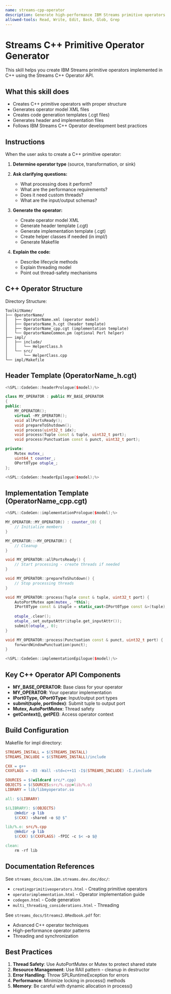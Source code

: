 ```yaml
---
name: streams-cpp-operator
description: Generate high-performance IBM Streams primitive operators implemented in C++ using code generation templates. Creates operators with optimal performance for compute-intensive operations. Use when creating C++ operators, processing network packets, handling high-throughput data, or when user mentions C++, performance, or low-latency requirements.
allowed-tools: Read, Write, Edit, Bash, Glob, Grep
---
```


# Streams C++ Primitive Operator Generator

This skill helps you create IBM Streams primitive operators implemented in C++ using the Streams C++ Operator API.

## What this skill does

- Creates C++ primitive operators with proper structure
- Generates operator model XML files
- Creates code generation templates (.cgt files)
- Generates header and implementation files
- Follows IBM Streams C++ Operator development best practices

## Instructions

When the user asks to create a C++ primitive operator:

1. **Determine operator type** (source, transformation, or sink)

2. **Ask clarifying questions:**
   - What processing does it perform?
   - What are the performance requirements?
   - Does it need custom threads?
   - What are the input/output schemas?

3. **Generate the operator:**
   - Create operator model XML
   - Generate header template (.cgt)
   - Generate implementation template (.cgt)
   - Create helper classes if needed (in impl/)
   - Generate Makefile

4. **Explain the code:**
   - Describe lifecycle methods
   - Explain threading model
   - Point out thread-safety mechanisms

## C++ Operator Structure

Directory Structure:
```
ToolkitName/
├── OperatorName/
│   ├── OperatorName.xml (operator model)
│   ├── OperatorName_h.cgt (header template)
│   ├── OperatorName_cpp.cgt (implementation template)
│   └── OperatorNameCommon.pm (optional Perl helper)
├── impl/
│   ├── include/
│   │   └── HelperClass.h
│   └── src/
│       └── HelperClass.cpp
└── impl/Makefile
```

## Header Template (OperatorName_h.cgt)

```cpp
<%SPL::CodeGen::headerPrologue($model);%>

class MY_OPERATOR : public MY_BASE_OPERATOR
{
public:
    MY_OPERATOR();
    virtual ~MY_OPERATOR();
    void allPortsReady();
    void prepareToShutdown();
    void process(uint32_t idx);
    void process(Tuple const & tuple, uint32_t port);
    void process(Punctuation const & punct, uint32_t port);

private:
    Mutex mutex_;
    uint64_t counter_;
    OPort0Type otuple_;
};

<%SPL::CodeGen::headerEpilogue($model);%>
```

## Implementation Template (OperatorName_cpp.cgt)

```cpp
<%SPL::CodeGen::implementationPrologue($model);%>

MY_OPERATOR::MY_OPERATOR() : counter_(0) {
    // Initialize members
}

MY_OPERATOR::~MY_OPERATOR() {
    // Cleanup
}

void MY_OPERATOR::allPortsReady() {
    // Start processing - create threads if needed
}

void MY_OPERATOR::prepareToShutdown() {
    // Stop processing threads
}

void MY_OPERATOR::process(Tuple const & tuple, uint32_t port) {
    AutoPortMutex apm(mutex_, *this);
    IPort0Type const & ituple = static_cast<IPort0Type const &>(tuple);
    
    otuple_.clear();
    otuple_.set_outputAttr(ituple.get_inputAttr());
    submit(otuple_, 0);
}

void MY_OPERATOR::process(Punctuation const & punct, uint32_t port) {
    forwardWindowPunctuation(punct);
}

<%SPL::CodeGen::implementationEpilogue($model);%>
```

## Key C++ Operator API Components

- **MY_BASE_OPERATOR**: Base class for your operator
- **MY_OPERATOR**: Your operator implementation
- **IPort0Type, OPort0Type**: Input/output port types
- **submit(tuple, portIndex)**: Submit tuple to output port
- **Mutex, AutoPortMutex**: Thread safety
- **getContext(), getPE()**: Access operator context

## Build Configuration

Makefile for impl directory:
```makefile
STREAMS_INSTALL = $(STREAMS_INSTALL)
STREAMS_INCLUDE = $(STREAMS_INSTALL)/include

CXX = g++
CXXFLAGS = -O3 -Wall -std=c++11 -I$(STREAMS_INCLUDE) -I./include

SOURCES = $(wildcard src/*.cpp)
OBJECTS = $(SOURCES:src/%.cpp=lib/%.o)
LIBRARY = lib/libmyoperator.so

all: $(LIBRARY)

$(LIBRARY): $(OBJECTS)
	@mkdir -p lib
	$(CXX) -shared -o $@ $^

lib/%.o: src/%.cpp
	@mkdir -p lib
	$(CXX) $(CXXFLAGS) -fPIC -c $< -o $@

clean:
	rm -rf lib
```

## Documentation References

See `streams_docs/com.ibm.streams.dev.doc/doc/`:
- `creatingprimitiveoperators.html` - Creating primitive operators
- `operatorimplementation.html` - Operator implementation guide
- `codegen.html` - Code generation
- `multi_threading_considerations.html` - Threading

See `streams_docs/Streams2.0Redbook.pdf` for:
- Advanced C++ operator techniques
- High-performance operator patterns
- Threading and synchronization

## Best Practices

1. **Thread Safety**: Use AutoPortMutex or Mutex to protect shared state
2. **Resource Management**: Use RAII pattern - cleanup in destructor
3. **Error Handling**: Throw SPLRuntimeException for errors
4. **Performance**: Minimize locking in process() methods
5. **Memory**: Be careful with dynamic allocation in process()
